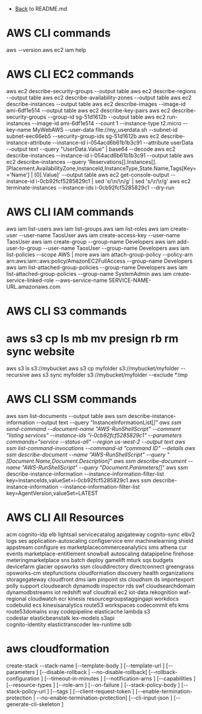 - [Back](README.md) to README.md

# AWS CLI commands
aws --version
aws ec2 iam help

# AWS CLI EC2 commands
aws ec2 describe-security-groups --output table
aws ec2 describe-regions --output table
aws ec2 describe-availability-zones --output table
aws ec2 describe-instances --output table
aws ec2 describe-images --image-id ami-6df1e514 --output table
aws ec2 describe-key-pairs
aws ec2 describe-security-groups --group-id sg-51d1612b --output table
aws ec2 run-instances --image-id ami-6df1e514 --count 1 --instance-type t2.micro --key-name MyWebAWS --user-data file://my_userdata.sh --subnet-id subnet-eec66eb5 --security-group-ids sg-51d1612b
aws ec2 describe-instance-attribute --instance-id i-054acd6b61b1b3c91 --attribute userData --output text --query "UserData.Value" | base64 --decode
aws ec2 describe-instances --instance-id i-054acd6b61b1b3c91 --output table
aws ec2 describe-instances --query 'Reservations[].Instances[].[Placement.AvailabilityZone,InstanceId,InstanceType,State.Name,Tags[Key=='Name'] | [0].Value]' --output table
aws ec2 get-console-output --instance-id i-0cb92fcf5285829c1 | sed 's/\\n/\n/g' | sed 's/\\r/\r/g'
aws ec2 terminate-instances --instance-ids i-0cb92fcf5285829c1 --dry-run

# AWS CLI IAM commands
aws iam list-users
aws iam list-groups
aws iam list-roles
aws iam create-user --user-name TaosUser
aws iam create-access-key --user-name TaosUser
aws iam create-group --group-name Developers
aws iam add-user-to-group --user-name TaosUser --group-name Developers
aws iam list-policies --scope AWS | more
aws iam attach-group-policy --policy-arn arn:aws:iam::aws:policy/AmazonEC2FullAccess --group-name Developers
aws iam list-attached-group-policies --group-name Developers
aws iam list-attached-group-policies --group-name SystemAdmin
aws iam create-service-linked-role --aws-service-name SERVICE-NAME-URL.amazonaws.com

# AWS CLI S3 commands
# aws s3 cp ls mb mv presign rb rm sync website
aws s3 ls s3://mybucket
aws s3 cp myfolder s3://mybucket/myfolder --recursive
aws s3 sync myfolder s3://mybucket/myfolder --exclude *.tmp

# AWS CLI SSM commands
aws ssm list-documents --output table
aws ssm describe-instance-information --output text --query "InstanceInformationList[*]"
aws ssm send-command --document-name "AWS-RunShellScript" --comment "listing services" --instance-ids "i-0cb92fcf5285829c1" --parameters commands="service --status-all" --region us-west-2 --output text
aws ssm list-command-invocations --command-id "command ID" --details
aws ssm describe-document --name "AWS-RunShellScript" --query "[Document.Name,Document.Description]"
aws ssm describe-document --name "AWS-RunShellScript" --query "Document.Parameters[*]"
aws ssm describe-instance-information --instance-information-filter-list key=InstanceIds,valueSet=i-0cb92fcf5285829c1
aws ssm describe-instance-information --instance-information-filter-list key=AgentVersion,valueSet=LATEST

# AWS CLI All Resources
acm      	cognito-idp         elb             lightsail            servicecatalog 
apigateway      cognito-sync        elbv2           logs                 ses 
application-autoscaling        configservice        emr           machinelearning                shield 
appstream        configure          es              marketplacecommerceanalytics   sms 
athena           cur                events          marketplace-entitlement        snowball 
autoscaling      datapipeline       firehose        meteringmarketplace            sns 
batch            deploy             gamelift        mturk                          sqs 
budgets          devicefarm         glacier         opsworks                       ssm 
clouddirectory   directconnect      greengrass      opsworks-cm                    stepfunctions 
cloudformation   discovery          health          organizations                  storagegateway 
cloudfront       dms                iam             pinpoint                       sts 
cloudhsm         ds                 importexport    polly                          support 
cloudsearch      dynamodb           inspector       rds                            swf 
cloudsearchdomain              dynamodbstreams      iot           redshift                       waf 
cloudtrail       ec2                iot-data        rekognition                    waf-regional 
cloudwatch       ecr                kinesis         resourcegroupstaggingapi       workdocs 
codebuild        ecs                kinesisanalytics      route53                        workspaces 
codecommit       efs                kms             route53domains                 xray 
codepipeline     elasticache        lambda          s3                             
codestar         elasticbeanstalk   lex-models      s3api                          
cognito-identity               elastictranscoder              lex-runtime                    sdb

# aws cloudformation
  create-stack
--stack-name <value>
[--template-body <value>]
[--template-url <value>]
[--parameters <value>]
[--disable-rollback | --no-disable-rollback]
[--rollback-configuration <value>]
[--timeout-in-minutes <value>]
[--notification-arns <value>]
[--capabilities <value>]
[--resource-types <value>]
[--role-arn <value>]
[--on-failure <value>]
[--stack-policy-body <value>]
[--stack-policy-url <value>]
[--tags <value>]
[--client-request-token <value>]
[--enable-termination-protection | --no-enable-termination-protection]
[--cli-input-json <value>]
[--generate-cli-skeleton <value>]

```
